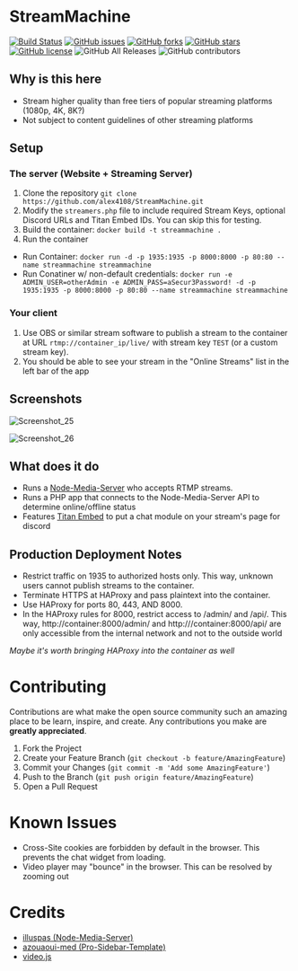 # StreamMachine

[![Build Status](https://travis-ci.com/alex4108/StreamMachine.svg?branch=master)](https://travis-ci.com/alex4108/StreamMachine)
[![GitHub issues](https://img.shields.io/github/issues/alex4108/StreamMachine)](https://github.com/alex4108/StreamMachine/issues)
[![GitHub forks](https://img.shields.io/github/forks/alex4108/StreamMachine)](https://github.com/alex4108/StreamMachine/network)
[![GitHub stars](https://img.shields.io/github/stars/alex4108/StreamMachine)](https://github.com/alex4108/StreamMachine/stargazers)
[![GitHub license](https://img.shields.io/github/license/alex4108/StreamMachine)](https://github.com/alex4108/StreamMachine/blob/master/LICENSE)
![GitHub All Releases](https://img.shields.io/github/downloads/alex4108/StreamMachine/total)
![GitHub contributors](https://img.shields.io/github/contributors/alex4108/StreamMachine)


## Why is this here

* Stream higher quality than free tiers of popular streaming platforms (1080p, 4K, 8K?)
* Not subject to content guidelines of other streaming platforms

## Setup

### The server (Website + Streaming Server)
1. Clone the repository `git clone https://github.com/alex4108/StreamMachine.git`
1. Modify the `streamers.php` file to include required Stream Keys, optional Discord URLs and Titan Embed IDs.  You can skip this for testing.
1. Build the container: `docker build -t streammachine .`
1. Run the container

* Run Container: `docker run -d -p 1935:1935 -p 8000:8000 -p 80:80 --name streammachine streammachine` 
* Run Conatiner w/ non-default credentials: `docker run -e ADMIN_USER=otherAdmin -e ADMIN_PASS=aSecur3Password! -d -p 1935:1935 -p 8000:8000 -p 80:80 --name streammachine streammachine`

### Your client

1. Use OBS or similar stream software to publish a stream to the container at URL `rtmp://container_ip/live/` with stream key `TEST` (or a custom stream key).
1. You should be able to see your stream in the "Online Streams" list in the left bar of the app

## Screenshots

![Screenshot_25](https://user-images.githubusercontent.com/7796475/89960557-f95fb380-dc04-11ea-9116-ed86e1c9ecd3.jpg)

![Screenshot_26](https://user-images.githubusercontent.com/7796475/89960585-0c728380-dc05-11ea-8821-6005163b3d12.jpg)

## What does it do

* Runs a [Node-Media-Server](https://github.com/illuspas/Node-Media-Server) who accepts RTMP streams.
* Runs a PHP app that connects to the Node-Media-Server API to determine online/offline status
* Features [Titan Embed]() to put a chat module on your stream's page for discord

## Production Deployment Notes

* Restrict traffic on 1935 to authorized hosts only.  This way, unknown users cannot publish streams to the container.
* Terminate HTTPS at HAProxy and pass plaintext into the container.
* Use HAProxy for ports 80, 443, AND 8000.  
* In the HAProxy rules for 8000, restrict access to /admin/ and /api/.  This way, http://container:8000/admin/ and http:///container:8000/api/ are only accessible from the internal network and not to the outside world

_Maybe it's worth bringing HAProxy into the container as well_

# Contributing

Contributions are what make the open source community such an amazing place to be learn, inspire, and create. Any contributions you make are **greatly appreciated**.

1. Fork the Project
2. Create your Feature Branch (`git checkout -b feature/AmazingFeature`)
3. Commit your Changes (`git commit -m 'Add some AmazingFeature'`)
4. Push to the Branch (`git push origin feature/AmazingFeature`)
5. Open a Pull Request

# Known Issues

* Cross-Site cookies are forbidden by default in the browser.  This prevents the chat widget from loading.
* Video player may "bounce" in the browser.  This can be resolved by zooming out

# Credits

* [illuspas (Node-Media-Server)](https://github.com/illuspas/Node-Media-Server)
* [azouaoui-med (Pro-Sidebar-Template)](https://github.com/azouaoui-med/pro-sidebar-template)
* [video.js](https://github.com/videojs/video.js)

